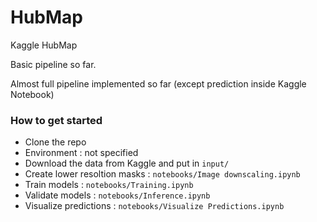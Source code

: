 # HubMap
Kaggle HubMap


Basic pipeline so far.

Almost full pipeline implemented so far (except prediction inside Kaggle Notebook)


### How to get started

- Clone the repo
- Environment : not specified
- Download the data from Kaggle and put in `input/`
- Create lower resoltion masks :  `notebooks/Image downscaling.ipynb`
- Train models : `notebooks/Training.ipynb`
- Validate models : `notebooks/Inference.ipynb`
- Visualize predictions : `notebooks/Visualize Predictions.ipynb`
